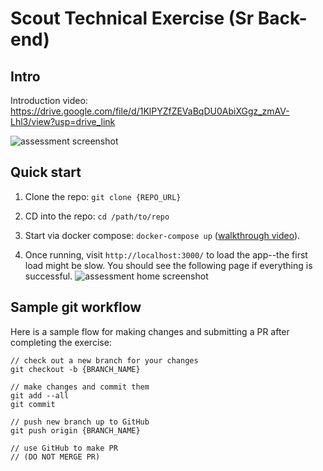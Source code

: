 # Scout Technical Exercise (Sr Back-end)

## Intro

Introduction video: https://drive.google.com/file/d/1KlPYZfZEVaBqDU0AbiXGgz_zmAV-Lhl3/view?usp=drive_link

![assessment screenshot](https://teamupsgeneral.blob.core.windows.net/teamupspublic/sr-backend-v3/doc-analysis.png)

## Quick start

1. Clone the repo: `git clone {REPO_URL}`

1. CD into the repo: `cd /path/to/repo`

1. Start via docker compose: `docker-compose up` ([walkthrough video](https://www.loom.com/share/afd822145a384b449cd8275cd374fb7f?sid=7069ccb0-3880-45b6-afa1-72ad28a284eb)).

1. Once running, visit `http://localhost:3000/` to load the app--the first load might be slow. You should see the following page if everything is successful.
   ![assessment home screenshot](https://teamupsgeneral.blob.core.windows.net/teamupspublic/sr-backend-v3/doc-analysis-home.png)

## Sample git workflow

Here is a sample flow for making changes and submitting a PR after completing the exercise:

```
// check out a new branch for your changes
git checkout -b {BRANCH_NAME}

// make changes and commit them
git add --all
git commit

// push new branch up to GitHub
git push origin {BRANCH_NAME}

// use GitHub to make PR
// (DO NOT MERGE PR)
```
